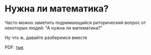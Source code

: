 # Нужна ли математика?

Часто можно заметить поднимающийся риторический вопрос от некоторых людей: "А нужна ли математика?"

Ну что ж, давайте разберемся вместе

PDF: [тык](https://kolosovpetro.github.io/pdf/MathIsNecessary.pdf)